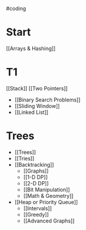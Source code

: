 #coding
# Start
[[Arrays & Hashing]]
# T1

[[Stack]] 
[[Two Pointers]]
- [[Binary Search Problems]]
- [[Sliding Window]]
- [[Linked List]]


# Trees 
- [[Trees]] 
- [[Tries]]
- [[Backtracking]] 
	- [[Graphs]] 
	- [[1-D DP]]
	- [[2-D DP]]
	- [[Bit Manipulation]] 
	- [[Math & Geometry]] 
- [[Heap or Priority Queue]]
	- [[Intervals]] 
	- [[Greedy]] 
	- [[Advanced Graphs]] 